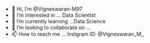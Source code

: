 - 👋 Hi, I’m @Vigneswaran-M97
- 👀 I’m interested in ... Data Scientist
- 🌱 I’m currently learning ...Data Science
- 💞️ I’m looking to collaborate on ...
- 📫 How to reach me ... Instgram ID: @Vigneswaran_M_

<!---
VIgneswaran-M97/VIgneswaran-M97 is a ✨ special ✨ repository because its `README.md` (this file) appears on your GitHub profile.
You can click the Preview link to take a look at your changes.
--->
